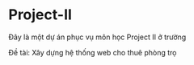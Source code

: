 # Project-II
Đây là một dự án phục vụ môn học Project II ở trường

Đề tài: Xây dựng hệ thống web cho thuê phòng trọ
